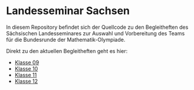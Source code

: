 # Landesseminar Sachsen
In diesem Repository befindet sich der Quellcode zu den Begleitheften des Sächsischen Landesseminares zur Auswahl und Vorbereitung des Teams für die Bundesrunde der Mathematik-Olympiade.

Direkt zu den aktuellen Begleitheften geht es hier:
- [Klasse 09](https://florianadler.github.io/Landesseminar-Sachsen/LS-Heft-09_2025.pdf)
- [Klasse 10](https://florianadler.github.io/Landesseminar-Sachsen/LS-Heft-10_2025.pdf)
- [Klasse 11](https://florianadler.github.io/Landesseminar-Sachsen/LS-Heft-11_2025.pdf)
- [Klasse 12](https://florianadler.github.io/Landesseminar-Sachsen/LS-Heft-12_2025.pdf)
